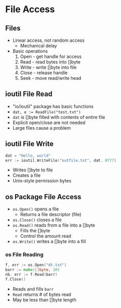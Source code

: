 # File Access

## Files
- Linear access, not random access
    - Mechanical delay
- Basic operations
    1. Open - get handle for access
    2. Read - read bytes into []byte
    3. Write - write []byte into file
    4. Close - release handle
    5. Seek - move read/write head

## ioutil File Read
- "io/ioutil" package has basic functions
- `dat, e := ReadFile("test.txt")`
- `dat` is []byte filled with contents of entire file
- Explicit open/close are not needed
- Large files cause a problem

## ioutil File Write
```go
dat = "Hello, world"
err := ioutil.WriteFile("outfile.txt", dat. 0777)
```
- Writes []byte to file
- Creates a file
- Unix-style permission bytes

## os Package File Access
- `os.Open()` opens a file
    - Returns a file descriptor (file)
- `os.Close()` closes a file
- `os.Read()` reads from a file into a []byte
    - Fills the []byte
    - Control the amount read
- `os.Write()` writes a []byte into a fill

### os File Reading
```go
f, err := os.Open("dt.txt")
barr := make([]byte, 10)
nb, err := f.Read(barr)
f.Close()
```
- Reads and fills `barr`
- `Read` returns # of bytes read
- May be less than []byte length